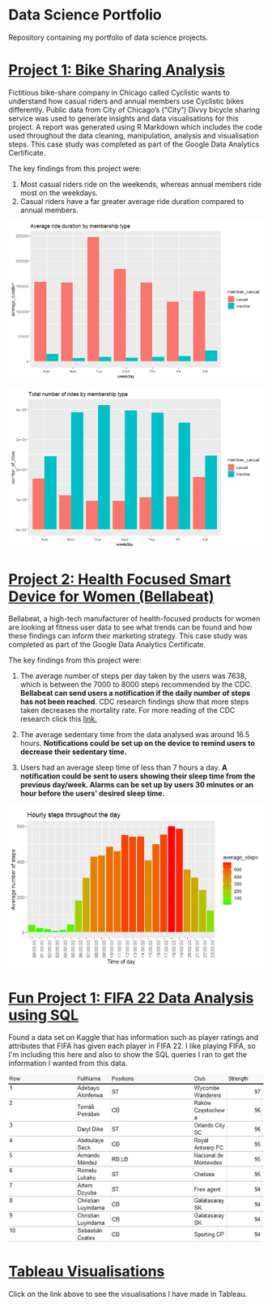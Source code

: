 # Data Science Portfolio 

Repository containing my portfolio of data science projects. 

# [Project 1: Bike Sharing Analysis](https://github.com/tsunheitai/Starter-projects/tree/main/Project%20-%20Bike%20Sharing%20Analysis)

Fictitious bike-share company in Chicago called Cyclistic wants to understand how casual riders and annual members use Cyclistic bikes differently. Public data from City of Chicago’s (“City”) Divvy bicycle sharing service was used to generate insights and data visualisations for this project. A report was generated using R Markdown which includes the code used throughout the data cleaning, manipulation, analysis and visualisation steps. This case study was completed as part of the Google Data Analytics Certificate.

The key findings from this project were:
1. Most casual riders ride on the weekends, whereas annual members ride most on the weekdays.
2. Casual riders have a far greater average ride duration compared to annual members.

![](/images/average_ride_duration_by_membership_type.png)

![](/images/number_of_rides_by_membership_type.png)

# [Project 2: Health Focused Smart Device for Women (Bellabeat)](https://github.com/tsunheitai/Starter-projects/tree/main/Project%202%20-%20Health%20Focused%20Smart%20Device%20for%20Women%20(Bellabeat))

Bellabeat, a high-tech manufacturer of health-focused products for women are looking at fitness user data to see what trends can be found and how these findings can inform their marketing strategy. This case study was completed as part of the Google Data Analytics Certificate.

The key findings from this project were:

1. The average number of steps per day taken by the users was 7638, which is between the 7000 to 8000 steps recommended by the CDC. **Bellabeat can send users a notification if the daily number of steps has not been reached**. CDC research findings show that more steps taken decreases the mortality rate. For more reading of the CDC research click this [link.](https://www.cdc.gov/media/releases/2020/p0324-daily-step-count.html)

2. The average sedentary time from the data analysed was around 16.5 hours. **Notifications could be set up on the device to remind users to decrease their sedentary time.**  

3. Users had an average sleep time of less than 7 hours a day. **A notification could be sent to users showing their sleep time from the previous day/week. Alarms can be set up by users 30 minutes or an hour before the users' desired sleep time.** 

![](/images/hourly_steps_taken_throughout_the_day.PNG)

# [Fun Project 1: FIFA 22 Data Analysis using SQL](https://github.com/tsunheitai/Starter-projects/tree/main/FIFA%2022%20Data%20Set)

Found a data set on Kaggle that has information such as player ratings and attributes that FIFA has given each player in FIFA 22. I like playing FIFA, so I'm including this here and also to show the SQL queries I ran to get the information I wanted from this data.

![](/images/top_10_strongest_players_fifa_22.jpg)

# [Tableau Visualisations](https://public.tableau.com/app/profile/tsun.hei.tai)

Click on the link above to see the visualisations I have made in Tableau.
